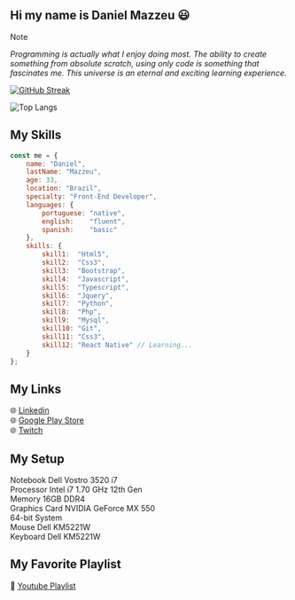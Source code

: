## Hi my name is Daniel Mazzeu 😃
> [!NOTE]
> <em>Programming is actually what I enjoy doing most. The ability to create something from absolute scratch, using only code is something that fascinates me. This universe is an eternal and exciting learning experience.</em>

[![GitHub Streak](https://streak-stats.demolab.com?user=danzzeu&theme=tokyonight&hide_border=true&border_radius=5&date_format=j%2Fn%5B%2FY%5D&mode=weekly&card_width=970)](https://git.io/streak-stats)

![Top Langs](https://github-readme-stats.vercel.app/api/top-langs/?username=danzzeu&theme=tokyonight&langs_count=8&hide_border=false&background=EBEBEB00&border_radius=5&card_width=970)

## My Skills
```javascript
const me = {
    name: "Daniel",
    lastName: "Mazzeu",
    age: 33,
    location: "Brazil",
    specialty: "Front-End Developer",
    languages: {
        portuguese: "native",
        english:    "fluent",
        spanish:    "basic"
    },
    skills: {
        skill1:  "Html5",
        skill2:  "Css3",
        skill3:  "Bootstrap",
        skill4:  "Javascript",
        skill5:  "Typescript",
        skill6:  "Jquery",
        skill7:  "Python",
        skill8:  "Php",
        skill9:  "Mysql",
        skill10: "Git",
        skill11: "Css3",
        skill12: "React Native" // Learning...
    }
};
```

## My Links
🌐 <a href="https://www.linkedin.com/in/danielmazzeulk" rel="follow" target="_blank">Linkedin</a> <br/>
🌐 <a href="https://www.youtube.com/playlist?list=PLiduNjzudndvROdIuM9HornT6zeRk3FDn" rel="follow" target="_blank">Google Play Store</a> <br/>
🌐 <a href="https://www.twitch.tv/danzzeu" rel="follow" target="_blank">Twitch</a> <br/>

## My Setup
Notebook Dell Vostro 3520 i7 <br />
Processor Intel i7 1.70 GHz 12th Gen <br />
Memory 16GB DDR4 <br />
Graphics Card NVIDIA GeForce MX 550 <br />
64-bit System <br />
Mouse Dell KM5221W <br />
Keyboard Dell KM5221W <br />

## My Favorite Playlist
🎵 <a href="https://www.youtube.com/playlist?list=PLiduNjzudndvROdIuM9HornT6zeRk3FDn" rel="follow" target="_blank">Youtube Playlist</a>

